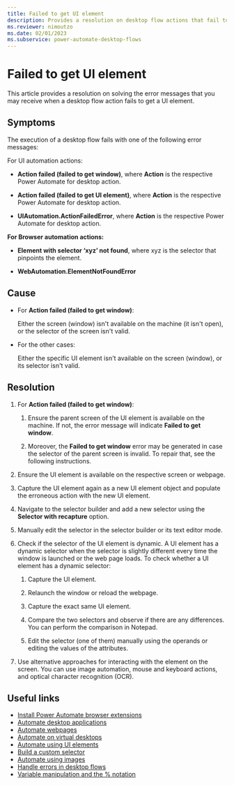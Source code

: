 ```yaml
---
title: Failed to get UI element 
description: Provides a resolution on desktop flow actions that fail to get UI elements.
ms.reviewer: nimoutzo
ms.date: 02/01/2023
ms.subservice: power-automate-desktop-flows
---
```


# Failed to get UI element

This article provides a resolution on solving the error messages that you may receive when a desktop flow action fails to get a UI element.

## Symptoms

The execution of a desktop flow fails with one of the following error messages:

For UI automation actions:

- **Action failed (failed to get window)**, where **Action** is the respective Power Automate for desktop action.

- **Action failed (failed to get UI element)**, where **Action** is the respective Power Automate for desktop action.

- **UIAutomation.ActionFailedError**, where **Action** is the respective Power Automate for desktop action.

**For Browser automation actions:**

- **Element with selector ‘xyz’ not found**, where xyz is the selector that pinpoints the element.

- **WebAutomation.ElementNotFoundError**

## Cause

- For **Action failed (failed to get window)**:

    Either the screen (window) isn't available on the machine (it isn't open), or the selector of the screen isn't valid.

- For the other cases:

    Either the specific UI element isn't available on the screen (window), or its selector isn't valid.

## Resolution

1. For **Action failed (failed to get window)**:

    1. Ensure the parent screen of the UI element is available on the machine. If not, the error message will indicate **Failed to get window**.

    1. Moreover, the **Failed to get window** error may be generated in case the selector of the parent screen is invalid. To repair that, see the following instructions.

1. Ensure the UI element is available on the respective screen or webpage.

1. Capture the UI element again as a new UI element object and populate the erroneous action with the new UI element.

1. Navigate to the selector builder and add a new selector using the **Selector with recapture** option.

1. Manually edit the selector in the selector builder or its text editor mode.

1. Check if the selector of the UI element is dynamic. A UI element has a dynamic selector when the selector is slightly different every time the window is launched or the web page loads. To check whether a UI element has a dynamic selector:

    1. Capture the UI element.

    1. Relaunch the window or reload the webpage.

    1. Capture the exact same UI element.

    1. Compare the two selectors and observe if there are any differences. You can perform the comparison in Notepad.

    1. Edit the selector (one of them) manually using the operands or editing the values of the attributes.

1. Use alternative approaches for interacting with the element on the screen. You can use image automation, mouse and keyboard actions, and optical character recognition (OCR).

## Useful links

- [Install Power Automate browser extensions](/power-automate/desktop-flows/install-browser-extensions)
- [Automate desktop applications](/power-automate/desktop-flows/desktop-automation)
- [Automate webpages](/power-automate/desktop-flows/automation-web)
- [Automate on virtual desktops](/power-automate/desktop-flows/virtual-desktops)
- [Automate using UI elements](/power-automate/desktop-flows/ui-elements)
- [Build a custom selector](/power-automate/desktop-flows/build-custom-selectors)
- [Automate using images](/power-automate/desktop-flows/images)
- [Handle errors in desktop flows](/power-automate/desktop-flows/errors)
- [Variable manipulation and the % notation](/power-automate/desktop-flows/variable-manipulation)

